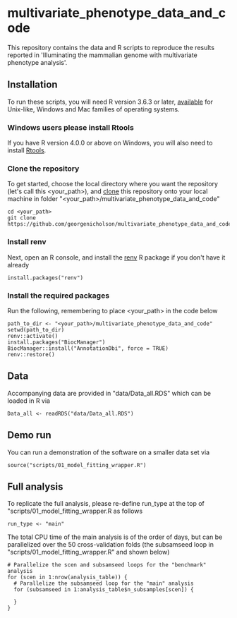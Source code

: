 # multivariate_phenotype_data_and_code

This repository contains the data and R scripts to reproduce the results reported 
in 'Illuminating the mammalian genome with multivariate phenotype analysis'. 

## Installation

To run these scripts, you will need R version 3.6.3 or later, [available](https://www.r-project.org/) for Unix-like, Windows and Mac families of operating systems.

### Windows users please install Rtools
If you have R version 4.0.0 or above on Windows, you will also need to install 
[Rtools](https://cran.r-project.org/bin/windows/Rtools/). 

### Clone the repository
To get started, choose the local directory where you want the repository (let's call this <your_path>), and [clone](https://git-scm.com/book/en/v2/Git-Basics-Getting-a-Git-Repository)
this repository onto your local machine in folder "<your_path>/multivariate_phenotype_data_and_code"
```
cd <your_path>
git clone https://github.com/georgenicholson/multivariate_phenotype_data_and_code.git
```
### Install renv

Next, open an R console, and install the 
[renv](https://rstudio.github.io/renv/index.html) R package if you don't have it 
already
```
install.packages("renv")
```
###  Install the required packages
Run the following, remembering to place <your_path> in the code below
```
path_to_dir <- "<your_path>/multivariate_phenotype_data_and_code"
setwd(path_to_dir)
renv::activate()
install.packages("BiocManager")
BiocManager::install("AnnotationDbi", force = TRUE)
renv::restore()
```


## Data

Accompanying data are provided in "data/Data_all.RDS" which can be loaded in R via
```
Data_all <- readRDS("data/Data_all.RDS")
```

## Demo run

You can run a demonstration of the software on a smaller data set via
```
source("scripts/01_model_fitting_wrapper.R")
```
## Full analysis

To replicate the full analysis, please re-define run_type at the top of "scripts/01_model_fitting_wrapper.R as follows
```
run_type <- "main"
```
The total CPU time of the main analysis is of the order of days, but can be parallelized over the 50 cross-validation folds (the subsamseed loop in "scripts/01_model_fitting_wrapper.R" and shown below)
```
# Parallelize the scen and subsamseed loops for the "benchmark" analysis
for (scen in 1:nrow(analysis_table)) {
  # Parallelize the subsamseed loop for the "main" analysis
  for (subsamseed in 1:analysis_table$n_subsamples[scen]) {

  }
}
